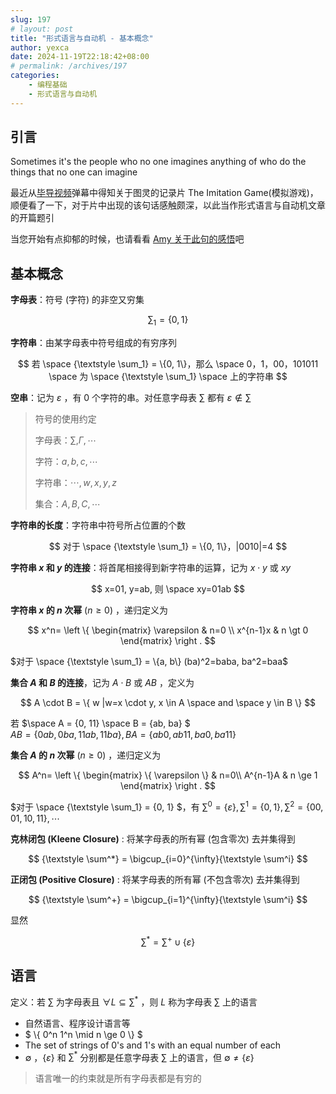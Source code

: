 ```yaml
---
slug: 197
# layout: post
title: "形式语言与自动机 - 基本概念"
author: yexca
date: 2024-11-19T22:18:42+08:00
# permalink: /archives/197
categories:
    - 编程基础
    - 形式语言与自动机
---
```


## 引言

Sometimes it's the people who no one imagines anything of who do the things that no one can imagine

最近从[毕导视频](https://www.bilibili.com/video/BV1QMmZYzET2/)弹幕中得知关于图灵的记录片 The Imitation Game(模拟游戏)，顺便看了一下，对于片中出现的该句话感触颇深，以此当作形式语言与自动机文章的开篇题引

当您开始有点抑郁的时候，也请看看 [Amy 关于此句的感悟](http://www.amyreesanderson.com/blog/sometimes-its-the-people-no-one-imagines-anything-of-who-do-the-things-that-no-one-can-imagine/)吧

## 基本概念

**字母表**：符号 (字符) 的非空又穷集

$$
{\textstyle \sum_1} = \{0, 1\}
$$

**字符串**：由某字母表中符号组成的有穷序列

$$
若 \space {\textstyle \sum_1} = \{0, 1\}，那么 \space 0，1，00，101011 \space 为 \space {\textstyle \sum_1} \space 上的字符串
$$

**空串**：记为 $\varepsilon$ ，有 0 个字符的串。对任意字母表 $\sum$ 都有 $\varepsilon \notin \sum$

> 符号的使用约定
>
> 字母表：$\sum, \Gamma, \cdots$
>
> 字符：$a, b, c, \cdots$
>
> 字符串：$\cdots,w,x,y,z$
>
> 集合：$A,B,C,\cdots$

**字符串的长度**：字符串中符号所占位置的个数

$$
对于 \space {\textstyle \sum_1} = \{0, 1\}，|0010|=4
$$

**字符串 $x$ 和 $y$ 的连接**：将首尾相接得到新字符串的运算，记为 $x \cdot y$ 或 $xy$

$$
x=01, y=ab, 则 \space xy=01ab
$$

**字符串 $x$ 的 $n$ 次幂** ($n \ge 0$) ，递归定义为

$$
x^n=
\left \{
\begin{matrix}
\varepsilon & n=0 \\
x^{n-1}x & n \gt 0
\end{matrix}
\right .
$$

$对于 \space {\textstyle \sum_1} = \{a, b\} (ba)^2=baba, ba^2=baa$

**集合 $A$ 和 $B$ 的连接**，记为 $A\cdot B$ 或 $AB$ ，定义为

$$
A \cdot B = \{ w |w=x \cdot y, x \in A \space and \space y \in B \}
$$

若 $\space A = \{0, 11\} \space B = \{ab, ba\} $  
$AB = \{ 0ab, 0ba, 11ab, 11ba \}, BA= \{ ab0, ab11, ba0, ba11 \}$

**集合 $A$ 的 $n$ 次幂** ($n \ge 0$) ，递归定义为

$$
A^n=
\left \{
\begin{matrix}
\{ \varepsilon \} & n=0\\
A^{n-1}A & n \ge 1
\end{matrix}
\right .
$$

$对于 \space {\textstyle \sum_1} = \{0, 1\} $，有 ${\textstyle \sum^0}=\{\varepsilon\}, {\textstyle \sum^1}=\{0,1\}, {\textstyle \sum^2}=\{00,01,10,11\}, \cdots$

**克林闭包 (Kleene Closure)** : 将某字母表的所有幂 (包含零次) 去并集得到

$$
{\textstyle \sum^*} = \bigcup_{i=0}^{\infty}{\textstyle \sum^i}
$$

**正闭包 (Positive Closure)** : 将某字母表的所有幂 (不包含零次) 去并集得到

$$
{\textstyle \sum^+} = \bigcup_{i=1}^{\infty}{\textstyle \sum^i}
$$

显然

$$
{\textstyle \sum^*} = {\textstyle \sum^+} \cup \{ \varepsilon \}
$$

## 语言

定义：若 $\sum$ 为字母表且 $\forall L \subseteq \sum^*$ ，则 $L$ 称为字母表 $\sum$ 上的语言

* 自然语言、程序设计语言等
* $ \\{ 0^n 1^n \mid n \ge 0 \\} $
* The set of strings of 0's and 1's with an equal number of each
* $\emptyset$ ，$\{ \varepsilon \}$ 和 $\sum^*$ 分别都是任意字母表 $\sum$ 上的语言，但 $\emptyset \ne \{ \varepsilon \}$

> 语言唯一的约束就是所有字母表都是有穷的
